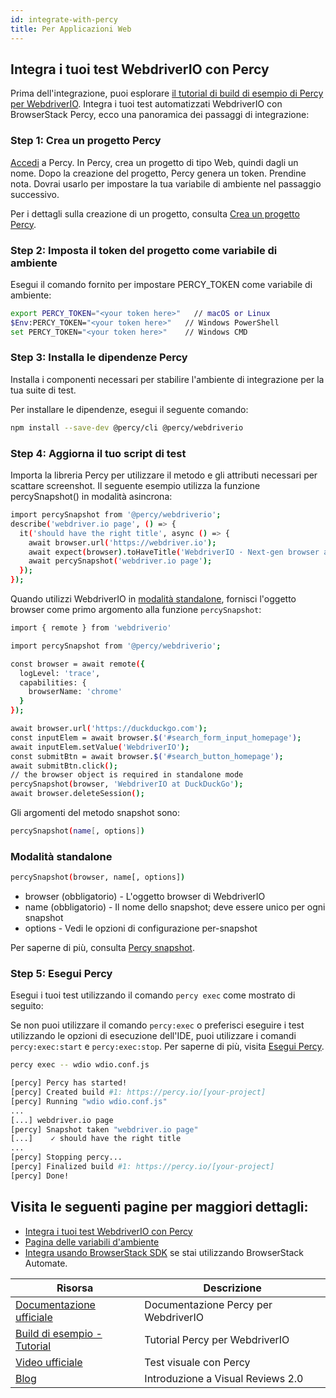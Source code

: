 ```yaml
---
id: integrate-with-percy
title: Per Applicazioni Web
---
```


## Integra i tuoi test WebdriverIO con Percy

Prima dell'integrazione, puoi esplorare [il tutorial di build di esempio di Percy per WebdriverIO](https://www.browserstack.com/docs/percy/sample-build/webdriverio/?utm_source=webdriverio&utm_medium=partnered&utm_campaign=documentation).
Integra i tuoi test automatizzati WebdriverIO con BrowserStack Percy, ecco una panoramica dei passaggi di integrazione:

### Step 1: Crea un progetto Percy
[Accedi](https://percy.io/signup/?utm_source=webdriverio&utm_medium=partnered&utm_campaign=documentation) a Percy. In Percy, crea un progetto di tipo Web, quindi dagli un nome. Dopo la creazione del progetto, Percy genera un token. Prendine nota. Dovrai usarlo per impostare la tua variabile di ambiente nel passaggio successivo.

Per i dettagli sulla creazione di un progetto, consulta [Crea un progetto Percy](https://www.browserstack.com/docs/percy/get-started/create-project/?utm_source=webdriverio&utm_medium=partnered&utm_campaign=documentation).

### Step 2: Imposta il token del progetto come variabile di ambiente

Esegui il comando fornito per impostare PERCY_TOKEN come variabile di ambiente:

```sh
export PERCY_TOKEN="<your token here>"   // macOS or Linux
$Env:PERCY_TOKEN="<your token here>"   // Windows PowerShell
set PERCY_TOKEN="<your token here>"    // Windows CMD
```

### Step 3: Installa le dipendenze Percy

Installa i componenti necessari per stabilire l'ambiente di integrazione per la tua suite di test.

Per installare le dipendenze, esegui il seguente comando:

```sh
npm install --save-dev @percy/cli @percy/webdriverio
```

### Step 4: Aggiorna il tuo script di test

Importa la libreria Percy per utilizzare il metodo e gli attributi necessari per scattare screenshot.
Il seguente esempio utilizza la funzione percySnapshot() in modalità asincrona:

```sh
import percySnapshot from '@percy/webdriverio';
describe('webdriver.io page', () => {
  it('should have the right title', async () => {
    await browser.url('https://webdriver.io');
    await expect(browser).toHaveTitle('WebdriverIO · Next-gen browser and mobile automation test framework for Node.js');
    await percySnapshot('webdriver.io page');
  });
});
```

Quando utilizzi WebdriverIO in [modalità standalone](https://webdriver.io/docs/setuptypes.html/?utm_source=webdriverio&utm_medium=partnered&utm_campaign=documentation), fornisci l'oggetto browser come primo argomento alla funzione `percySnapshot`:

```sh
import { remote } from 'webdriverio'

import percySnapshot from '@percy/webdriverio';

const browser = await remote({
  logLevel: 'trace',
  capabilities: {
    browserName: 'chrome'
  }
});

await browser.url('https://duckduckgo.com');
const inputElem = await browser.$('#search_form_input_homepage');
await inputElem.setValue('WebdriverIO');
const submitBtn = await browser.$('#search_button_homepage');
await submitBtn.click();
// the browser object is required in standalone mode
percySnapshot(browser, 'WebdriverIO at DuckDuckGo');
await browser.deleteSession();
```
Gli argomenti del metodo snapshot sono:

```sh
percySnapshot(name[, options])
```
### Modalità standalone

```sh
percySnapshot(browser, name[, options])
```

- browser (obbligatorio) - L'oggetto browser di WebdriverIO
- name (obbligatorio) - Il nome dello snapshot; deve essere unico per ogni snapshot
- options - Vedi le opzioni di configurazione per-snapshot

Per saperne di più, consulta [Percy snapshot](https://www.browserstack.com/docs/percy/take-percy-snapshots/overview/?utm_source=webdriverio&utm_medium=partnered&utm_campaign=documentation).

### Step 5: Esegui Percy
Esegui i tuoi test utilizzando il comando `percy exec` come mostrato di seguito:

Se non puoi utilizzare il comando `percy:exec` o preferisci eseguire i test utilizzando le opzioni di esecuzione dell'IDE, puoi utilizzare i comandi `percy:exec:start` e `percy:exec:stop`. Per saperne di più, visita [Esegui Percy](https://www.browserstack.com/docs/percy/integrate/webdriverio/?utm_source=webdriverio&utm_medium=partnered&utm_campaign=documentation).

```sh
percy exec -- wdio wdio.conf.js
```

```sh
[percy] Percy has started!
[percy] Created build #1: https://percy.io/[your-project]
[percy] Running "wdio wdio.conf.js"
...
[...] webdriver.io page
[percy] Snapshot taken "webdriver.io page"
[...]    ✓ should have the right title
...
[percy] Stopping percy...
[percy] Finalized build #1: https://percy.io/[your-project]
[percy] Done!

```

## Visita le seguenti pagine per maggiori dettagli:
- [Integra i tuoi test WebdriverIO con Percy](https://www.browserstack.com/docs/percy/integrate/webdriverio/?utm_source=webdriverio&utm_medium=partnered&utm_campaign=documentation)
- [Pagina delle variabili d'ambiente](https://www.browserstack.com/docs/percy/get-started/set-env-var/?utm_source=webdriverio&utm_medium=partnered&utm_campaign=documentation)
- [Integra usando BrowserStack SDK](https://www.browserstack.com/docs/percy/integrate-bstack-sdk/webdriverio/?utm_source=webdriverio&utm_medium=partnered&utm_campaign=documentation) se stai utilizzando BrowserStack Automate.


| Risorsa                                                                                                                                                            | Descrizione                       |
|---------------------------------------------------------------------------------------------------------------------------------------------------------------------|-----------------------------------|
| [Documentazione ufficiale](https://www.browserstack.com/docs/percy/integrate/webdriverio/?utm_source=webdriverio&utm_medium=partnered&utm_campaign=documentation)             | Documentazione Percy per WebdriverIO |
| [Build di esempio - Tutorial](https://www.browserstack.com/docs/percy/sample-build/webdriverio/?utm_source=webdriverio&utm_medium=partnered&utm_campaign=documentation) | Tutorial Percy per WebdriverIO      |
| [Video ufficiale](https://youtu.be/1Sr_h9_3MI0/?utm_source=webdriverio&utm_medium=partnered&utm_campaign=documentation)                                              | Test visuale con Percy         |
| [Blog](https://www.browserstack.com/blog/introducing-visual-reviews-2-0/?utm_source=webdriverio&utm_medium=partnered&utm_campaign=documentation)                    | Introduzione a Visual Reviews 2.0    |